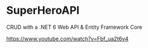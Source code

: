 # SuperHeroAPI

CRUD with a .NET 6 Web API & Entity Framework Core

https://www.youtube.com/watch?v=Fbf_ua2t6v4
